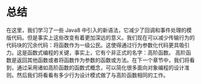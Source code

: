 # 总结

在这里，我们学习了一些 Java8 中引入的新语法，它减少了回调和事件处理的模版代码。但是事实上这些改变有着更加深远的意义。我们现在可以减少传输行为的代码块的冗余代码：将函数作为一级公民。这使得通过行为参数化代码更具吸引力。这是函数式编程的关键，事实上，它有个非正式的名字：高阶函数。
高阶函数是返回其他函数或者将函数作为参数的函数或方法。在下一个章节中，我们将看到，通过采用诸如高阶函数的函数式概念，可以简化很多面向对象编程的设计准则。然后我们将看看有多少行为设计模式做了与高阶函数相同的工作。
